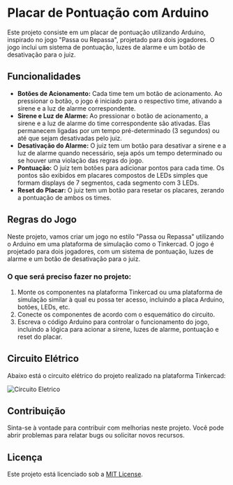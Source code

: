 # Placar de Pontuação com Arduino

Este projeto consiste em um placar de pontuação utilizando Arduino, inspirado no jogo "Passa ou Repassa", projetado para dois jogadores. O jogo inclui um sistema de pontuação, luzes de alarme e um botão de desativação para o juiz.

## Funcionalidades

- **Botões de Acionamento:** Cada time tem um botão de acionamento. Ao pressionar o botão, o jogo é iniciado para o respectivo time, ativando a sirene e a luz de alarme correspondente.
- **Sirene e Luz de Alarme:** Ao pressionar o botão de acionamento, a sirene e a luz de alarme do time correspondente são ativadas. Elas permanecem ligadas por um tempo pré-determinado (3 segundos) ou até que sejam desativadas pelo juiz.
- **Desativação do Alarme:** O juiz tem um botão para desativar a sirene e a luz de alarme quando necessário, seja após um tempo determinado ou se houver uma violação das regras do jogo.
- **Pontuação:** O juiz tem botões para adicionar pontos para cada time. Os pontos são exibidos em placares compostos de LEDs simples que formam displays de 7 segmentos, cada segmento com 3 LEDs.
- **Reset do Placar:** O juiz tem um botão para resetar os placares, zerando a pontuação de ambos os times.

## Regras do Jogo

Neste projeto, vamos criar um jogo no estilo "Passa ou Repassa" utilizando o Arduino em uma plataforma de simulação como o Tinkercad. O jogo é projetado para dois jogadores, com um sistema de pontuação, luzes de alarme e um botão de desativação para o juiz.

### O que será preciso fazer no projeto:

1. Monte os componentes na plataforma Tinkercad ou uma plataforma de simulação similar à qual eu possa ter acesso, incluindo a placa Arduino, botões, LEDs, etc.
2. Conecte os componentes de acordo com o esquemático do circuito.
3. Escreva o código Arduino para controlar o funcionamento do jogo, incluindo a lógica para acionar a sirene, luzes de alarme, pontuação e reset do placar.

## Circuito Elétrico

Abaixo está o circuito elétrico do projeto realizado na plataforma Tinkercad:

![Circuito Eletrico](https://github.com/MauricioSuporte/PassaOuRepassa/assets/50925332/543eafdd-ed48-45ed-ac93-cb642595dbc1)

## Contribuição

Sinta-se à vontade para contribuir com melhorias neste projeto. Você pode abrir problemas para relatar bugs ou solicitar novos recursos.

## Licença

Este projeto está licenciado sob a [MIT License](LICENSE).
